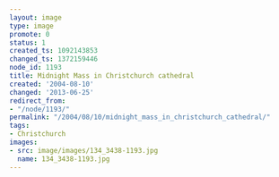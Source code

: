 ```yaml
---
layout: image
type: image
promote: 0
status: 1
created_ts: 1092143853
changed_ts: 1372159446
node_id: 1193
title: Midnight Mass in Christchurch cathedral
created: '2004-08-10'
changed: '2013-06-25'
redirect_from:
- "/node/1193/"
permalink: "/2004/08/10/midnight_mass_in_christchurch_cathedral/"
tags:
- Christchurch
images:
- src: image/images/134_3438-1193.jpg
  name: 134_3438-1193.jpg
---
```


